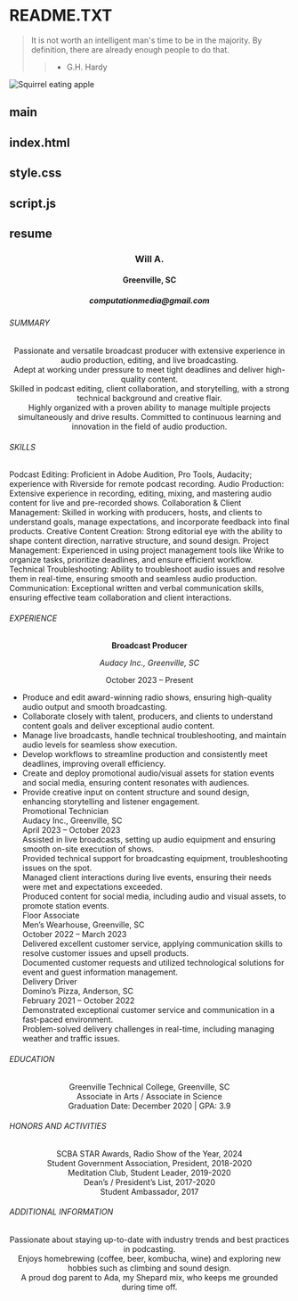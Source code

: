 <h1>README.TXT</h1>

>It is not worth an intelligent man's time to be in the majority.
By definition, there are already enough people to do that.
>> - G.H. Hardy

![Squirrel eating apple](images/SquirrelWApple.JPG)

<h2>main</h2>



<h2>index.html</h2>

<h2>style.css</h2>

<h2>script.js</h2>

<h2>resume</h2>

<h3 align=center>Will A.</h3>
<h4 align=center>Greenville, SC</h4>
<h5 align=center>computationmedia@gmail.com</h5>

<h6>SUMMARY</h6>

<p align=center>Passionate and versatile broadcast producer with extensive experience in audio production, editing, and live broadcasting. <br/>
Adept at working under pressure to meet tight deadlines and deliver high-quality content. <br/>
Skilled in podcast editing, client collaboration, and storytelling, with a strong technical background and creative flair.<br/>
Highly organized with a proven ability to manage multiple projects simultaneously and drive results. 
Committed to continuous learning and innovation in the field of audio production.</p>

<h6>SKILLS</h6>
Podcast Editing: Proficient in Adobe Audition, Pro Tools, Audacity; experience with Riverside for remote podcast recording.
Audio Production: Extensive experience in recording, editing, mixing, and mastering audio content for live and pre-recorded shows.
Collaboration & Client Management: Skilled in working with producers, hosts, and clients to understand goals, manage expectations, and incorporate feedback into final products.
Creative Content Creation: Strong editorial eye with the ability to shape content direction, narrative structure, and sound design.
Project Management: Experienced in using project management tools like Wrike to organize tasks, prioritize deadlines, and ensure efficient workflow.
Technical Troubleshooting: Ability to troubleshoot audio issues and resolve them in real-time, ensuring smooth and seamless audio production.
Communication: Exceptional written and verbal communication skills, ensuring effective team collaboration and client interactions.

<h6>EXPERIENCE</h6>

<p align=center><b>Broadcast Producer</b></p>

<p align=center><i>Audacy Inc., Greenville, SC</i></p>
  
<p align=center>October 2023 – Present</p>

+ Produce and edit award-winning radio shows, ensuring high-quality audio output and smooth broadcasting.<br/>
+ Collaborate closely with talent, producers, and clients to understand content goals and deliver exceptional audio content.<br/>
+ Manage live broadcasts, handle technical troubleshooting, and maintain audio levels for seamless show execution.<br/>
+ Develop workflows to streamline production and consistently meet deadlines, improving overall efficiency.<br/>
+ Create and deploy promotional audio/visual assets for station events and social media, ensuring content resonates with audiences.<br/>
+ Provide creative input on content structure and sound design, enhancing storytelling and listener engagement.<br/>
Promotional Technician<br/>
Audacy Inc., Greenville, SC<br/>
April 2023 – October 2023<br/>
Assisted in live broadcasts, setting up audio equipment and ensuring smooth on-site execution of shows.<br/>
Provided technical support for broadcasting equipment, troubleshooting issues on the spot.<br/>
Managed client interactions during live events, ensuring their needs were met and expectations exceeded.<br/>
Produced content for social media, including audio and visual assets, to promote station events.<br/>
Floor Associate<br/>
Men’s Wearhouse, Greenville, SC<br/>
October 2022 – March 2023<br/>
Delivered excellent customer service, applying communication skills to resolve customer issues and upsell products.<br/>
Documented customer requests and utilized technological solutions for event and guest information management.<br/>
Delivery Driver<br/>
Domino’s Pizza, Anderson, SC<br/>
February 2021 – October 2022<br/>
Demonstrated exceptional customer service and communication in a fast-paced environment.<br/>
Problem-solved delivery challenges in real-time, including managing weather and traffic issues.

<h6>EDUCATION</h6>

<p align=center>Greenville Technical College, Greenville, SC<br/>
Associate in Arts / Associate in Science<br/>
Graduation Date: December 2020 | GPA: 3.9</p>

<h6>HONORS AND ACTIVITIES</h6>

<p align=center>SCBA STAR Awards, Radio Show of the Year, 2024<br/>
Student Government Association, President, 2018-2020<br/>
Meditation Club, Student Leader, 2019-2020<br/>
Dean’s / President’s List, 2017-2020<br/>
Student Ambassador, 2017</p>

<h6>ADDITIONAL INFORMATION</h6>

<p align=center>Passionate about staying up-to-date with industry trends and best practices in podcasting.<br/>
Enjoys homebrewing (coffee, beer, kombucha, wine) and exploring new hobbies such as climbing and sound design.<br/>
A proud dog parent to Ada, my Shepard mix, who keeps me grounded during time off.</p>
